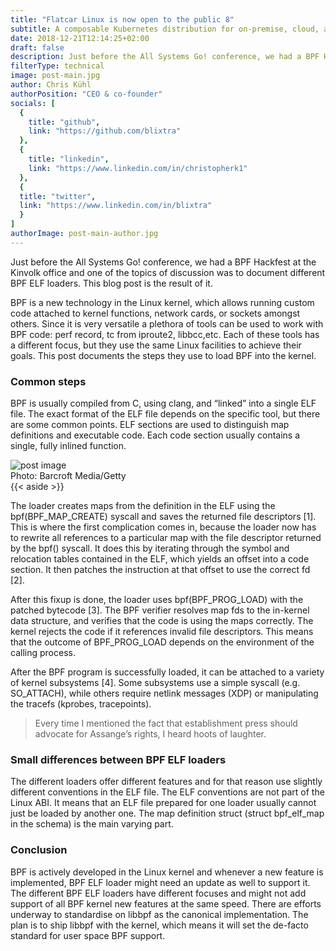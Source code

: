 ```yaml
---
title: "Flatcar Linux is now open to the public 8"
subtitle: A composable Kubernetes distribution for on-premise, cloud, and hybrid environments.
date: 2018-12-21T12:14:25+02:00
draft: false
description: Just before the All Systems Go! conference, we had a BPF Hackfest at the Kinvolk office and one of the topics of discussion was to document different BPF ELF loaders. This blog post is the result of it.
filterType: technical
image: post-main.jpg
author: Chris Kühl
authorPosition: "CEO & co-founder"
socials: [
  {
    title: "github",
    link: "https://github.com/blixtra"
  },
  {
    title: "linkedin",
    link: "https://www.linkedin.com/in/christopherk1"
  },
  {
  title: "twitter",
  link: "https://www.linkedin.com/in/blixtra"
  }
]
authorImage: post-main-author.jpg
---
```


Just before the All Systems Go! conference, we had a BPF Hackfest at the Kinvolk office and one of the topics of discussion was to document different BPF ELF loaders. This blog post is the result of it.

BPF is a new technology in the Linux kernel, which allows running custom code attached to kernel functions, network cards, or sockets amongst others. Since it is very versatile a plethora of tools can be used to work with BPF code: perf record, tc from iproute2, libbcc,etc. Each of these tools has a different focus, but they use the same Linux facilities to achieve their goals. This post documents the steps they use to load BPF into the kernel.

### Common steps

BPF is usually compiled from C, using clang, and “linked” into a single ELF file. The exact format of the ELF file depends on the specific tool, but there are some common points. ELF sections are used to distinguish map definitions and executable code. Each code section usually contains a single, fully inlined function.

<div class="post-image">
  <img src="/images/posts/post-image.jpg" alt="post image">
  <div class="post-image__author">Photo: Barcroft Media/Getty</div>
</div>

<div class="other-news-block">
  {{< aside >}}
  <div class="other-news-block__text">
    <p>The loader creates maps from the definition in the ELF using the bpf(BPF_MAP_CREATE) syscall and saves the returned file descriptors [1]. This is where the first complication comes in, because the loader now has to rewrite all references to a particular map with the file descriptor returned by the bpf() syscall. It does this by iterating through the symbol and relocation tables contained in the ELF, which yields an offset into a code section. It then patches the instruction at that offset to use the correct fd [2].</p>
    <p>After this fixup is done, the loader uses bpf(BPF_PROG_LOAD) with the patched bytecode [3]. The BPF verifier resolves map fds to the in-kernel data structure, and verifies that the code is using the maps correctly. The kernel rejects the code if it references invalid file descriptors. This means that the outcome of BPF_PROG_LOAD depends on the environment of the calling process.</p>
    <p>After the BPF program is successfully loaded, it can be attached to a variety of kernel subsystems [4]. Some subsystems use a simple syscall (e.g. SO_ATTACH), while others require netlink messages (XDP) or manipulating the tracefs (kprobes, tracepoints).</p>
  </div>
</div>

> Every time I mentioned the fact that establishment press should advocate for Assange’s rights, I heard hoots of laughter.

### Small differences between BPF ELF loaders

The different loaders offer different features and for that reason use slightly different conventions in the ELF file. The ELF conventions are not part of the Linux ABI. It means that an ELF file prepared for one loader usually cannot just be loaded by another one. The map definition struct (struct bpf_elf_map in the schema) is the main varying part.

### Conclusion

BPF is actively developed in the Linux kernel and whenever a new feature is implemented, BPF ELF loader might need an update as well to support it. The different BPF ELF loaders have different focuses and might not add support of all BPF kernel new features at the same speed. There are efforts underway to standardise on libbpf as the canonical implementation. The plan is to ship libbpf with the kernel, which means it will set the de-facto standard for user space BPF support.

